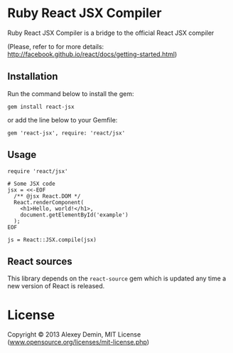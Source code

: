 # Ruby React JSX Compiler

Ruby React JSX Compiler is a bridge to the official React JSX compiler

(Please, refer to for more details: http://facebook.github.io/react/docs/getting-started.html)

## Installation

Run the command below to install the gem:

    gem install react-jsx

or add the line below to your Gemfile:

    gem 'react-jsx', require: 'react/jsx'

## Usage

    require 'react/jsx'

    # Some JSX code
    jsx = <<-EOF
      /** @jsx React.DOM */
      React.renderComponent(
        <h1>Hello, world!</h1>,
        document.getElementById('example')
      );
    EOF

    js = React::JSX.compile(jsx)

## React sources

This library depends on the `react-source` gem which is updated any time a new version of React is released.

# License

Copyright &#169; 2013 Alexey Demin, MIT License (www.opensource.org/licenses/mit-license.php)